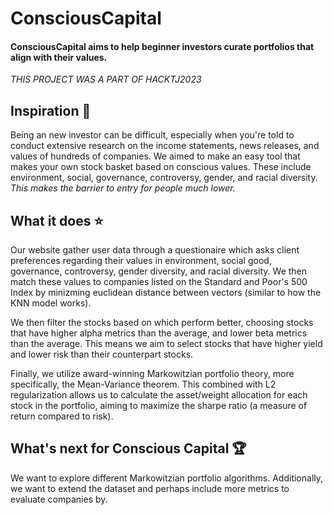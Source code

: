 # ConsciousCapital

#### ConsciousCapital aims to help beginner investors curate portfolios that align with their values.

_THIS PROJECT WAS A PART OF HACKTJ2023_

## Inspiration 🔮 
Being an new investor can be difficult, especially when you're told to conduct extensive research on the income statements, news releases, and values of hundreds of companies. We aimed to make an easy tool that makes your own stock basket based on conscious values. These include environment, social, governance, controversy, gender, and racial diversity. *This makes the barrier to entry for people much lower.*

## What it does ⭐
Our website gather user data through a questionaire which asks client preferences regarding their values in environment, social good, governance, controversy, gender diversity, and racial diversity. We then match these values to companies listed on the Standard and Poor's 500 Index by minizming euclidean distance between vectors (similar to how the KNN model works).

We then filter the stocks based on which perform better, choosing stocks that have higher alpha metrics than the average, and lower beta metrics than the average. This means we aim to select stocks that have higher yield and lower risk than their counterpart stocks. 

Finally, we utilize award-winning Markowitzian portfolio theory, more specifically, the Mean-Variance theorem. This combined with L2 regularization allows us to calculate the asset/weight allocation for each stock in the portfolio, aiming to maximize the sharpe ratio (a measure of return compared to risk). 

## What's next for Conscious Capital 🏆
We want to explore different Markowitzian portfolio algorithms. Additionally, we want to extend the dataset and perhaps include more metrics to evaluate companies by.

